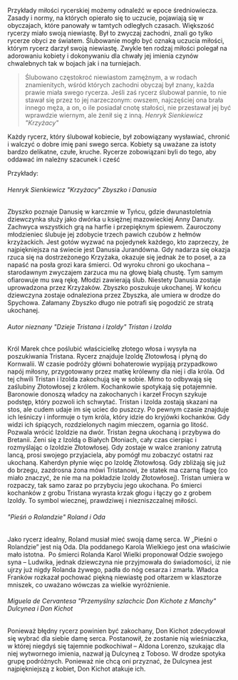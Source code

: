 Przykłady miłości rycerskiej możemy odnaleźć w epoce średniowiecza. Zasady i normy, na których opierało się to uczucie, pojawiają się w obyczajach, które panowały w tamtych odległych czasach. Większość rycerzy miało swoją niewiastę. Był to zwyczaj zachodni, znali go tylko rycerze obyci ze światem. Ślubowanie mogło być oznaką uczucia miłości, którym rycerz darzył swoją niewiastę. Zwykle ten rodzaj miłości polegał na adorowaniu kobiety i dokonywaniu dla chwały jej imienia czynów chwalebnych tak w bojach jak i na turniejach.

>Ślubowano częstokroć niewiastom zamężnym, a w rodach znamienitych, wśród których zachodni obyczaj był znany, każda prawie miała swego rycerza. Jeśli zaś rycerz ślubował pannie, to nie stawał się przez to jej narzeczonym: owszem, najczęściej ona brała innego męża, a on, o ile posiadał cnotę stałości, nie przestawał jej być wprawdzie wiernym, ale żenił się z inną.
  *Henryk Sienkiewicz "Krzyżacy"*

Każdy rycerz, który ślubował kobiecie, był zobowiązany wysławiać, chronić i walczyć o dobre imię pani swego serca. Kobiety są uważane za istoty bardzo delikatne, czułe, kruche. Rycerze zobowiązani byli do tego, aby oddawać im należny szacunek i cześć

Przykłady:
###### Henryk Sienkiewicz "Krzyżacy" Zbyszko i Danusia
Zbyszko poznaje Danusię w karczmie w Tyńcu, gdzie dwunastoletnia dziewczynka służy jako dwórka u księżnej mazowieckiej Anny Danuty. Zachwyca wszystkich grą na harfie i przepięknym śpiewem. Zauroczony młodzieniec ślubuje jej zdobycie trzech pawich czubów z hełmów krzyżackich. Jest gotów wyzwać na pojedynek każdego, kto zaprzeczy, że najpiękniejsza na świecie jest Danusia Jurandówna. Gdy nadarza się okazja rzuca się na dostrzeżonego Krzyżaka, okazuje się jednak że to poseł, a za napaść na posła grozi kara śmierci. Od wyroku chroni go ukochana – starodawnym zwyczajem zarzuca mu na głowę białą chustę. Tym samym ofiarowuje mu swą rękę.
Młodzi zawierają ślub. Niestety Danusia zostaje uprowadzona przez Krzyżaków. Zbyszko poszukuje ukochanej. W końcu dziewczyna zostaje odnaleziona przez Zbyszka, ale umiera w drodze do Spychowa. Załamany Zbyszko długo nie potrafi się pogodzić ze stratą ukochanej.


###### Autor nieznany "Dzieje Tristana i Izoldy" Tristan i Izolda
Król Marek chce poślubić właścicielkę złotego włosa i wysyła na poszukiwania Tristana. Rycerz znajduje Izoldę Złotowłosą i płyną do Kornwalii. W czasie podróży główni bohaterowie wypijają przypadkowo napój miłosny, przygotowany przez matkę królewny dla niej i dla króla.
Od tej chwili Tristan i Izolda zakochują się w sobie. Mimo to odbywają się zaślubiny Złotowłosej z królem. Kochankowie spotykają się potajemnie. Baronowie donoszą władcy na zakochanych i karzeł Frocyn szykuje podstęp, który pozwoli ich schwytać. Tristan i Izolda zostają skazani na stos, ale cudem udaje im się uciec do puszczy. Po pewnym czasie znajduje ich leśniczy i informuje o tym króla, który idzie do kryjówki kochanków. Gdy widzi ich śpiących, rozdzielonych nagim mieczem, ogarnia go litość. Pozwala wrócić Izoldzie na dwór. Tristan żegna ukochaną i przybywa do Bretanii. Żeni się z Izoldą o Białych Dłoniach, cały czas cierpiąc i rozmyślając o Izoldzie Złotowłosej. Gdy zostaje w walce zraniony zatrutą lancą, prosi swojego przyjaciela, aby pomógł mu zobaczyć ostatni raz ukochaną. Kaherdyn płynie więc po Izoldę Złotowłosą. Gdy zbliżają się już do brzegu, zazdrosna żona mówi Tristanowi, że statek ma czarną flagę (co miało znaczyć, że nie ma na pokładzie Izoldy Złotowłosej). Tristan umiera w rozpaczy, tak samo zaraz po przybyciu jego ukochana. Po śmierci kochanków z grobu Tristana wyrasta krzak głogu i łączy go z grobem Izoldy. To symbol wiecznej, prawdziwej i niezniszczalnej miłości.


###### "Pieśń o Rolandzie" Roland i Oda
Jako rycerz idealny, Roland musiał mieć swoją damę serca. W „Pieśni o Rolandzie” jest nią Oda. Dla poddanego Karola Wielkiego jest ona właściwie mało istotna.  Po śmierci Rolanda Karol Wielki proponował Odzie swojego syna – Ludwika, jednak dziewczyna nie przyjmowała do świadomości, iż nie ujrzy już nigdy Rolanda żywego, padła do nóg cesarza i zmarła. Władca Franków rozkazał pochować piękną niewiastę pod ołtarzem w klasztorze mniszek, co uważano wówczas za wielkie wyróżnienie.


###### Miguela de Cervantesa "Przemyślny szlachcic Don Kichote z Manchy"  Dulcynea i Don Kichot
Ponieważ błędny rycerz powinien być zakochany, Don Kichot zdecydował się wybrać dla siebie damę serca. Postanowił, że zostanie nią wieśniaczka, w której niegdyś się tajemnie podkochiwał – Aldona Lorenzo, szukając dla niej wytwornego imienia, nazwał ją Dulcyneą z Toboso. W drodze spotyka grupę podróżnych. Ponieważ nie chcą oni przyznać, że Dulcynea jest najpiękniejszą z kobiet, Don Kichot atakuje ich.

